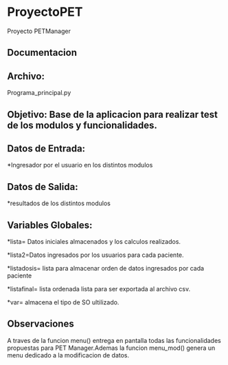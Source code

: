 # ProyectoPET
Proyecto PETManager

## **Documentacion**
## **Archivo:**
Programa_principal.py
## **Objetivo**: Base de la aplicacion para realizar test de los modulos y funcionalidades.

## **Datos de Entrada:**
*Ingresador por el usuario en los distintos modulos

## **Datos de Salida:**
*resultados de los distintos modulos

## **Variables Globales:**
*lista= Datos iniciales almacenados y los calculos realizados.

*lista2=Datos ingresados por los usuarios para cada paciente.

*listadosis= lista para almacenar orden de datos ingresados por cada paciente

*listafinal= lista ordenada lista para ser exportada al archivo csv.

*var= almacena el tipo de SO ultilizado.


## **Observaciones**
A traves de la funcion menu() entrega en pantalla todas las funcionalidades propuestas para PET Manager.Ademas la funcion menu_mod() genera un menu dedicado a la modificacion de datos.
